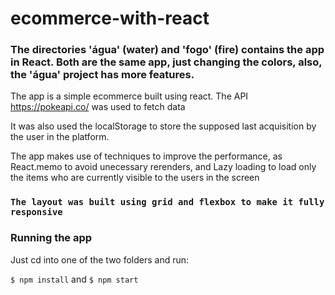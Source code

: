 # ecommerce-with-react
### The directories 'água' (water) and 'fogo' (fire) contains the app in React. Both are the same app, just changing the colors, also, the 'água' project has more features.

The app is a simple ecommerce built using react.
The API https://pokeapi.co/ was used to fetch data

It was also used the localStorage to store the supposed last acquisition by the user in the platform.

The app makes use of techniques to improve the performance, as React.memo to avoid unecessary rerenders, and Lazy loading to load only the items who are currently visible to the users in the screen

### `The layout was built using grid and flexbox to make it fully responsive`

### Running the app
Just cd into one of the two folders and run:

`$ npm install`
and
`$ npm start`
